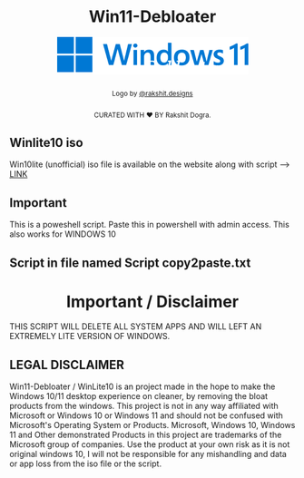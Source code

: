 <h1 align="center">Win11-Debloater</h1>
<p align="center">
  <a href="https://github.com/rakshitdogra/Win11-Debloater"><img src="icon.png" alt="Logo"></img></a>
  </br>
  </br>
  <sub>Logo by <a href="https://www.instagram.com/rakshit.designs/">@rakshit.designs</a></sub>
  </br>
   </br>
  <sub>CURATED WITH ❤️ BY Rakshit Dogra.</sub>
</p>

<h2>Winlite10 iso</h2>
Win10lite (unofficial) iso file is available on the website along with script --> <a href="https://rakshitdogra.github.io/winlite10.github.io/">LINK</a></sub>

<h2>Important</h2>
This is a poweshell script. Paste this in powershell with admin access. This also works for WINDOWS 10
<h2>Script in file named Script copy2paste.txt</h2>
<h1 align="center">Important / Disclaimer</h1>
THIS SCRIPT WILL DELETE ALL SYSTEM APPS AND WILL LEFT AN EXTREMELY LITE VERSION OF WINDOWS.

<h2> LEGAL DISCLAIMER</h2> 
Win11-Debloater / WinLite10 is an project made in the hope to make the Windows 10/11 desktop experience on cleaner, by removing the bloat products from the windows. This project is not in any way affiliated with Microsoft or Windows 10 or Windows 11 and should not be confused with Microsoft's Operating System or Products. Microsoft, Windows 10, Windows 11 and Other demonstrated Products in this project are trademarks of the Microsoft group of companies. Use the product at your own risk as it is not original windows 10, I will not be responsible for any mishandling and data or app loss from the iso file or the script.
